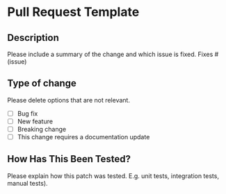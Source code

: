 # Pull Request Template

## Description

Please include a summary of the change and which issue is fixed.
Fixes # (issue)

## Type of change

Please delete options that are not relevant.

- [ ] Bug fix
- [ ] New feature
- [ ] Breaking change
- [ ] This change requires a documentation update

## How Has This Been Tested?

Please explain how this patch was tested. E.g. unit tests, integration tests, manual tests).
